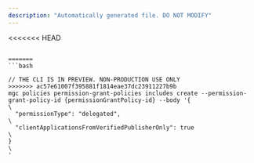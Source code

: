 ```yaml
---
description: "Automatically generated file. DO NOT MODIFY"
---
```


<<<<<<< HEAD
```cli

=======
```bash

// THE CLI IS IN PREVIEW. NON-PRODUCTION USE ONLY
>>>>>>> ac57e61007f395881f1814eae37dc23911227b9b
mgc policies permission-grant-policies includes create --permission-grant-policy-id {permissionGrantPolicy-id} --body '{\
  "permissionType": "delegated",\
  "clientApplicationsFromVerifiedPublisherOnly": true\
}\
'

```